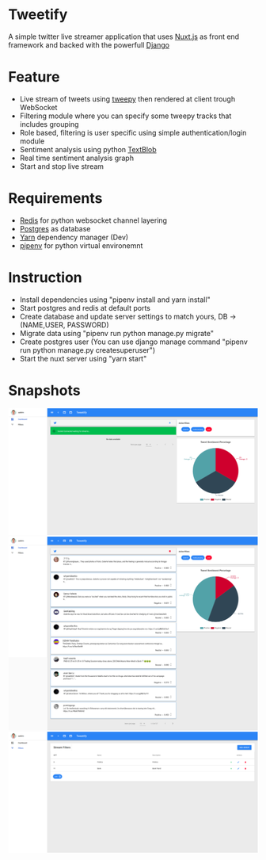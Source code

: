 # Tweetify

A simple twitter live streamer application that uses [Nuxt.js](https://nuxtjs.org/) as front end framework and backed with the powerfull [Django](https://www.djangoproject.com/)

# Feature

- Live stream of tweets using [tweepy](http://www.tweepy.org/) then rendered at client trough WebSocket
- Filtering module where you can specify some tweepy tracks that includes grouping
- Role based, filtering is user specific using simple authentication/login module
- Sentiment analysis using python [TextBlob](https://textblob.readthedocs.io/en/dev/)
- Real time sentiment analysis graph
- Start and stop live stream

# Requirements

- [Redis](https://hub.docker.com/_/redis/) for python websocket channel layering
- [Postgres](https://hub.docker.com/_/postgres/) as database
- [Yarn](https://yarnpkg.com/en/) dependency manager (Dev)
- [pipenv](https://pypi.org/project/pipenv/) for python virtual environemnt

# Instruction

- Install dependencies using "pipenv install and yarn install"
- Start postgres and redis at default ports
- Create database and update server settings to match yours, DB -> (NAME,USER, PASSWORD)
- Migrate data using "pipenv run python manage.py migrate"
- Create postgres user (You can use django manage command "pipenv run python manage.py createsuperuser")
- Start the nuxt server using "yarn start"


# Snapshots
![](/screenshots/1.png?raw=true)
![](/screenshots/2.png?raw=true)
![](/screenshots/3.png?raw=true)
